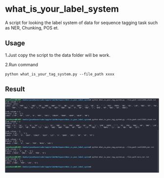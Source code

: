 # what_is_your_label_system
A script for looking the label system of data for sequence tagging task such as NER, Chunking, POS et.

## Usage

1.Just copy the script to the data folder will be work.

2.Run command

```shell
python what_is_your_tag_system.py --file_path xxxx
```

## Result

![](result.png)